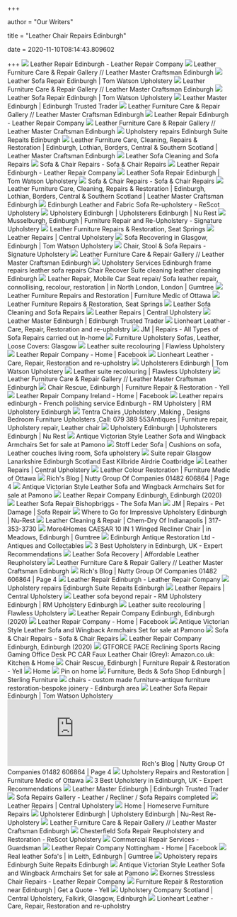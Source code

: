 +++
        
author = "Our Writers"
        
title = "Leather Chair Repairs Edinburgh"
        
date = 2020-11-10T08:14:43.809602
        
+++
[ ![](https://leatherrepaircompany.com/wp-content/uploads/2019/01/chair-hole.jpg)](https://leatherrepaircompany.com/wp-content/uploads/2019/01/chair-hole.jpg) Leather Repair Edinburgh - Leather Repair Company
[ ![](http://www.leathermastercraftsmanedinburgh.co.uk/wp-content/uploads/2019/07/damaged-leather-chair-restored.jpg)](http://www.leathermastercraftsmanedinburgh.co.uk/wp-content/uploads/2019/07/damaged-leather-chair-restored.jpg) Leather Furniture Care & Repair Gallery // Leather Master Craftsman  Edinburgh
[ ![](http://tomwatsonupholstery.com/wp-content/uploads/2016/11/leather-cleaning-repair-Before-1.jpg)](http://tomwatsonupholstery.com/wp-content/uploads/2016/11/leather-cleaning-repair-Before-1.jpg) Leather Sofa Repair Edinburgh | Tom Watson Upholstery
[ ![](http://www.leathermastercraftsmanedinburgh.co.uk/wp-content/uploads/2019/07/brown-leather-sofa-before-060213.jpg)](http://www.leathermastercraftsmanedinburgh.co.uk/wp-content/uploads/2019/07/brown-leather-sofa-before-060213.jpg) Leather Furniture Care & Repair Gallery // Leather Master Craftsman  Edinburgh
[ ![](http://tomwatsonupholstery.com/wp-content/uploads/2016/11/leather-cleaning-repair-After-1.jpg)](http://tomwatsonupholstery.com/wp-content/uploads/2016/11/leather-cleaning-repair-After-1.jpg) Leather Sofa Repair Edinburgh | Tom Watson Upholstery
[ ![](https://www.trustedtrader.scot/review_images/10604_0.jpg)](https://www.trustedtrader.scot/review_images/10604_0.jpg) Leather Master Edinburgh | Edinburgh Trusted Trader
[ ![](http://www.leathermastercraftsmanedinburgh.co.uk/wp-content/uploads/2019/07/leather-armchair-before-restoration.jpg)](http://www.leathermastercraftsmanedinburgh.co.uk/wp-content/uploads/2019/07/leather-armchair-before-restoration.jpg) Leather Furniture Care & Repair Gallery // Leather Master Craftsman  Edinburgh
[ ![](https://leatherrepaircompany.com/wp-content/uploads/2019/01/chair-dirt.jpg)](https://leatherrepaircompany.com/wp-content/uploads/2019/01/chair-dirt.jpg) Leather Repair Edinburgh - Leather Repair Company
[ ![](http://www.leathermastercraftsmanedinburgh.co.uk/wp-content/uploads/2019/07/leather-armchair-fully-restored.jpg)](http://www.leathermastercraftsmanedinburgh.co.uk/wp-content/uploads/2019/07/leather-armchair-fully-restored.jpg) Leather Furniture Care & Repair Gallery // Leather Master Craftsman  Edinburgh
[ ![](http://www.scottishupholstery.co.uk/images/Foam-Replace-01-B.jpg)](http://www.scottishupholstery.co.uk/images/Foam-Replace-01-B.jpg) Upholstery repairs Edinburgh Suite Repaits Edinburgh
[ ![](http://www.leathermastercraftsmanedinburgh.co.uk/wp-content/uploads/2019/07/brown-leather-chair-home-before-thumb.jpg)](http://www.leathermastercraftsmanedinburgh.co.uk/wp-content/uploads/2019/07/brown-leather-chair-home-before-thumb.jpg) Leather Furniture Care, Cleaning, Repairs & Restoration | Edinburgh,  Lothian, Borders, Central & Southern Scotland | Leather Master Craftsman  Edinburgh
[ ![](https://rescotupholstery.co.uk/newsite/wp-content/uploads/2016/01/cleaning.jpg)](https://rescotupholstery.co.uk/newsite/wp-content/uploads/2016/01/cleaning.jpg) Leather Sofa Cleaning and Sofa Repairs
[ ![](https://www.sofachairrepairs.com/wp-content/uploads/2020/05/Leather-Sofa-Repair-1024x576.jpg)](https://www.sofachairrepairs.com/wp-content/uploads/2020/05/Leather-Sofa-Repair-1024x576.jpg) Sofa & Chair Repairs - Sofa & Chair Repairs
[ ![](https://leatherrepaircompany.com/wp-content/uploads/2019/01/ian-kelly.jpg)](https://leatherrepaircompany.com/wp-content/uploads/2019/01/ian-kelly.jpg) Leather Repair Edinburgh - Leather Repair Company
[ ![](https://tomwatsonupholstery.com/wp-content/uploads/2016/11/leather-cleaning-repair-banner.jpg)](https://tomwatsonupholstery.com/wp-content/uploads/2016/11/leather-cleaning-repair-banner.jpg) Leather Sofa Repair Edinburgh | Tom Watson Upholstery
[ ![](https://www.sofachairrepairs.com/wp-content/uploads/2020/05/chair-label2.jpg)](https://www.sofachairrepairs.com/wp-content/uploads/2020/05/chair-label2.jpg) Sofa & Chair Repairs - Sofa & Chair Repairs
[ ![](http://www.leathermastercraftsmanedinburgh.co.uk/wp-content/uploads/2019/07/brown-leather-chair-home.jpg)](http://www.leathermastercraftsmanedinburgh.co.uk/wp-content/uploads/2019/07/brown-leather-chair-home.jpg) Leather Furniture Care, Cleaning, Repairs & Restoration | Edinburgh,  Lothian, Borders, Central & Southern Scotland | Leather Master Craftsman  Edinburgh
[ ![](https://rescotupholstery.co.uk/newsite/wp-content/uploads/2015/11/home-pic1.jpg)](https://rescotupholstery.co.uk/newsite/wp-content/uploads/2015/11/home-pic1.jpg) Edinburgh Leather and Fabric Sofa Re-upholstery - ReScot Upholstery
[ ![](https://www.nu-rest.co.uk/wp-content/uploads/2018/04/realLeather-500x320.jpg)](https://www.nu-rest.co.uk/wp-content/uploads/2018/04/realLeather-500x320.jpg) Upholstery Edinburgh | Upholsterers Edinburgh | Nu Rest
[ ![](https://signatureupholstery.co.uk/wp-content/uploads/2019/12/banner-restoration-thin.jpg)](https://signatureupholstery.co.uk/wp-content/uploads/2019/12/banner-restoration-thin.jpg) Musselburgh, Edinburgh | Furniture Repair and Re-Upholstery - Signature  Upholstery
[ ![](https://leatherrepaircompany.com/wp-content/uploads/2013/02/Newcastle-Leather-Repairs-Completed.jpg)](https://leatherrepaircompany.com/wp-content/uploads/2013/02/Newcastle-Leather-Repairs-Completed.jpg) Leather Furniture Repairs & Restoration, Seat Springs
[ ![](http://www.centralupholstery.co.uk/media/5033/dog-damage-before-and-after.png?anchor=center&mode=crop&width=309&height=276&rnd=131521071360000000)](http://www.centralupholstery.co.uk/media/5033/dog-damage-before-and-after.png?anchor=center&mode=crop&width=309&height=276&rnd=131521071360000000) Leather Repairs | Central Upholstery
[ ![](http://tomwatsonupholstery.com/wp-content/themes/tom/images/inner-banner.jpg)](http://tomwatsonupholstery.com/wp-content/themes/tom/images/inner-banner.jpg) Sofa Recovering in Glasgow, Edinburgh | Tom Watson Upholstery
[ ![](https://signatureupholstery.co.uk/wp-content/uploads/2019/12/page-repair.jpg)](https://signatureupholstery.co.uk/wp-content/uploads/2019/12/page-repair.jpg) Chair, Stool & Sofa Repairs - Signature Upholstery
[ ![](http://www.leathermastercraftsmanedinburgh.co.uk/wp-content/uploads/2019/07/brown-leather-sofa-after-060213.jpg)](http://www.leathermastercraftsmanedinburgh.co.uk/wp-content/uploads/2019/07/brown-leather-sofa-after-060213.jpg) Leather Furniture Care & Repair Gallery // Leather Master Craftsman  Edinburgh
[ ![](http://www.scottishupholstery.co.uk/iface/homepic01.jpg)](http://www.scottishupholstery.co.uk/iface/homepic01.jpg) Upholstery Services Edinburgh frame repairs leather sofa repairs Chair  Recover Suite cleaning leather cleaning Edinburgh
[ ![](https://i.ebayimg.com/00/s/NjI0WDYzMA==/z/OFAAAOSw6dtd6DtZ/$_86.JPG)](https://i.ebayimg.com/00/s/NjI0WDYzMA==/z/OFAAAOSw6dtd6DtZ/$_86.JPG) Leather Repair, Mobile Car Seat repair/ Sofa leather repair, connollising,  recolour, restoration | in North London, London | Gumtree
[ ![](https://furnituremedic-ottawa.ca/img/furniturerepairottawa-upholstery-leather-repair-bottom-right.jpg)](https://furnituremedic-ottawa.ca/img/furniturerepairottawa-upholstery-leather-repair-bottom-right.jpg) Leather Furniture Repairs and Restoration | Furniture Medic of Ottawa
[ ![](https://leatherrepaircompany.com/wp-content/uploads/2016/12/seats1.jpg)](https://leatherrepaircompany.com/wp-content/uploads/2016/12/seats1.jpg) Leather Furniture Repairs & Restoration, Seat Springs
[ ![](https://rescotupholstery.co.uk/newsite/wp-content/uploads/2016/01/leather-cleaning.jpg)](https://rescotupholstery.co.uk/newsite/wp-content/uploads/2016/01/leather-cleaning.jpg) Leather Sofa Cleaning and Sofa Repairs
[ ![](http://www.centralupholstery.co.uk/media/58/chesterfield-chair-restoration.png?crop=0.075570325560648785,0.010834827743768202,0.09499927194442552,0.29411621938345023&cropmode=percentage&width=472&height=471&rnd=132433524030000000)](http://www.centralupholstery.co.uk/media/58/chesterfield-chair-restoration.png?crop=0.075570325560648785,0.010834827743768202,0.09499927194442552,0.29411621938345023&cropmode=percentage&width=472&height=471&rnd=132433524030000000) Leather Repairs | Central Upholstery
[ ![](https://www.trustedtrader.scot/review_images/11234_3.jpg)](https://www.trustedtrader.scot/review_images/11234_3.jpg) Leather Master Edinburgh | Edinburgh Trusted Trader
[ ![](http://www.lionheart-leather.co.uk/images/headerimage3.jpg)](http://www.lionheart-leather.co.uk/images/headerimage3.jpg) Lionheart Leather - Care, Repair, Restoration and re-upholstry
[ ![](https://www.nationwidefurniturerepairs.co.uk/ekmps/shops/jmrepairs/images/general-sofa-repairs-seam-lines-zips-etc.-886-p.jpg)](https://www.nationwidefurniturerepairs.co.uk/ekmps/shops/jmrepairs/images/general-sofa-repairs-seam-lines-zips-etc.-886-p.jpg) JM | Repairs - All Types of Sofa Repairs carried out In-home
[ ![](https://www.anthonydykesfurniture.co.uk/images/slider_pic_1.jpg)](https://www.anthonydykesfurniture.co.uk/images/slider_pic_1.jpg) Furniture Upholstery Sofas, Leather, Loose Covers: Glasgow
[ ![](https://www.flawlessupholstery.co.uk/img/leather2.jpg)](https://www.flawlessupholstery.co.uk/img/leather2.jpg) Leather suite recolouring | Flawless Upholstery
[ ![](https://lookaside.fbsbx.com/lookaside/crawler/media/?media_id=3312699635479253)](https://lookaside.fbsbx.com/lookaside/crawler/media/?media_id=3312699635479253) Leather Repair Company - Home | Facebook
[ ![](http://www.lionheart-leather.co.uk/images/headerimage2.jpg)](http://www.lionheart-leather.co.uk/images/headerimage2.jpg) Lionheart Leather - Care, Repair, Restoration and re-upholstry
[ ![](http://tomwatsonupholstery.com/wp-content/themes/tom/images/before&after.jpg)](http://tomwatsonupholstery.com/wp-content/themes/tom/images/before&after.jpg) Upholsterers Edinburgh | Tom Watson Upholstery
[ ![](https://www.flawlessupholstery.co.uk/img/leather1.jpg)](https://www.flawlessupholstery.co.uk/img/leather1.jpg) Leather suite recolouring | Flawless Upholstery
[ ![](http://www.leathermastercraftsmanedinburgh.co.uk/wp-content/uploads/2019/07/green-leather-chair-before-060213.jpg)](http://www.leathermastercraftsmanedinburgh.co.uk/wp-content/uploads/2019/07/green-leather-chair-before-060213.jpg) Leather Furniture Care & Repair Gallery // Leather Master Craftsman  Edinburgh
[ ![](https://c.yell.com/t_galleryFit,f_auto/568a9f2a-743c-40a9-af65-e7467c02979f_image_png.png)](https://c.yell.com/t_galleryFit,f_auto/568a9f2a-743c-40a9-af65-e7467c02979f_image_png.png) Chair Rescue, Edinburgh | Furniture Repair & Restoration - Yell
[ ![](https://lookaside.fbsbx.com/lookaside/crawler/media/?media_id=944215716009158)](https://lookaside.fbsbx.com/lookaside/crawler/media/?media_id=944215716009158) Leather Repair Company Ireland - Home | Facebook
[ ![](https://rm-upholstery-edinburgh.co.uk/wp-content/uploads/2020/08/x2.jpg)](https://rm-upholstery-edinburgh.co.uk/wp-content/uploads/2020/08/x2.jpg) Leather repairs edinburgh - French polishing service Edinburgh - RM  Upholstery | RM Upholstery Edinburgh
[ ![](https://i.pinimg.com/474x/3c/3a/46/3c3a464068c74e0ac5c82acdeca12281.jpg)](https://i.pinimg.com/474x/3c/3a/46/3c3a464068c74e0ac5c82acdeca12281.jpg) Tentra Chairs ,Upholstery ,Making , Designs Bedroom Furniture Upholsters  ,Call: 079 389 553Antiques | Furniture repair, Upholstery repair, Leather  chair
[ ![](https://www.nu-rest.co.uk/wp-content/uploads/2018/05/reupholstery23-500x320.jpg)](https://www.nu-rest.co.uk/wp-content/uploads/2018/05/reupholstery23-500x320.jpg) Upholstery Edinburgh | Upholsterers Edinburgh | Nu Rest
[ ![](https://cdn20.pamono.com/p/g/7/0/709111_oity7hjvli/antique-victorian-style-leather-sofa-and-wingback-armchairs-set-2.jpg)](https://cdn20.pamono.com/p/g/7/0/709111_oity7hjvli/antique-victorian-style-leather-sofa-and-wingback-armchairs-set-2.jpg) Antique Victorian Style Leather Sofa and Wingback Armchairs Set for sale at  Pamono
[ ![](https://i.pinimg.com/736x/3f/03/7d/3f037ddd2a9ea2c67931258a93d761e2.jpg)](https://i.pinimg.com/736x/3f/03/7d/3f037ddd2a9ea2c67931258a93d761e2.jpg) Stoff Leder Sofa | Cushions on sofa, Leather couches living room, Sofa  upholstery
[ ![](http://www.scottishupholstery.co.uk/images/Colour-loss-01-B.jpg)](http://www.scottishupholstery.co.uk/images/Colour-loss-01-B.jpg) Suite repair Glasgow Lanarkshire Edinburgh Scotland East Kilbride Airdrie  Coatbridge
[ ![](http://www.centralupholstery.co.uk/media/5030/damaged-leather-arm-before-and-after.png?anchor=center&mode=crop&width=309&height=276&rnd=131521071090000000)](http://www.centralupholstery.co.uk/media/5030/damaged-leather-arm-before-and-after.png?anchor=center&mode=crop&width=309&height=276&rnd=131521071090000000) Leather Repairs | Central Upholstery
[ ![](https://furnituremedic-ottawa.ca/img/furniturerepairottawa-upholstery-leather-colour-right.jpg)](https://furnituremedic-ottawa.ca/img/furniturerepairottawa-upholstery-leather-colour-right.jpg) Leather Colour Restoration | Furniture Medic of Ottawa
[ ![](http://www.nuttygroup.com/wp-content/uploads/2013/12/Leather-Sofa-Repairs-After-Repairs-and-Restoration-768x1024.jpg)](http://www.nuttygroup.com/wp-content/uploads/2013/12/Leather-Sofa-Repairs-After-Repairs-and-Restoration-768x1024.jpg) Rich's Blog | Nutty Group Of Companies 01482 606864 | Page 4
[ ![](https://cdn20.pamono.com/p/g/7/0/709111_uyxj745qu7/antique-victorian-style-leather-sofa-and-wingback-armchairs-set-4.jpg)](https://cdn20.pamono.com/p/g/7/0/709111_uyxj745qu7/antique-victorian-style-leather-sofa-and-wingback-armchairs-set-4.jpg) Antique Victorian Style Leather Sofa and Wingback Armchairs Set for sale at  Pamono
[ ![](https://scontent.fymy1-1.fna.fbcdn.net/v/t1.0-9/s720x720/70307359_521023855320020_6450574281934897152_n.jpg?_nc_cat=108&_nc_sid=110474&_nc_eui2=AeFcZG-44Fk6lWs6nDrsllmPZ4y95Fd20WhnjL3kV3bRaJ1qpoTk7mnYil7yyt4Li5U&_nc_ohc=vy8nPTp9G8YAX9Xorhu&_nc_ht=scontent.fymy1-1.fna&_nc_tp=7&oh=b05899e8d3a98422682e129da09ac64f&oe=5F5F103C)](https://scontent.fymy1-1.fna.fbcdn.net/v/t1.0-9/s720x720/70307359_521023855320020_6450574281934897152_n.jpg?_nc_cat=108&_nc_sid=110474&_nc_eui2=AeFcZG-44Fk6lWs6nDrsllmPZ4y95Fd20WhnjL3kV3bRaJ1qpoTk7mnYil7yyt4Li5U&_nc_ohc=vy8nPTp9G8YAX9Xorhu&_nc_ht=scontent.fymy1-1.fna&_nc_tp=7&oh=b05899e8d3a98422682e129da09ac64f&oe=5F5F103C) Leather Repair Company Edinburgh, Edinburgh (2020)
[ ![](https://thesofaman.com/wp-content/uploads/2017/10/IMG_5531.jpg)](https://thesofaman.com/wp-content/uploads/2017/10/IMG_5531.jpg) Leather Sofa Repair Bishopbriggs - The Sofa Man
[ ![](https://www.nationwidefurniturerepairs.co.uk/ekmps/shops/jmrepairs/images/pet-damage-[2]-488-p.jpg)](https://www.nationwidefurniturerepairs.co.uk/ekmps/shops/jmrepairs/images/pet-damage-[2]-488-p.jpg) JM | Repairs - Pet Damage | Sofa Repair
[ ![](http://www.endangeredwhimsy.com/wp-content/uploads/2018/01/up1.jpeg)](http://www.endangeredwhimsy.com/wp-content/uploads/2018/01/up1.jpeg) Where to Go for Impressive Upholstery Edinburgh | Nu-Rest
[ ![](https://www.cdindy.com/wp-content/uploads/2013/09/leather-repair-new.png)](https://www.cdindy.com/wp-content/uploads/2013/09/leather-repair-new.png) Leather Cleaning & Repair | Chem-Dry Of Indianapolis | 317-353-3730
[ ![](https://i.ebayimg.com/00/s/MTAyNFg3MTk=/z/kJYAAOSw1PpfVpHc/$_86.JPG)](https://i.ebayimg.com/00/s/MTAyNFg3MTk=/z/kJYAAOSw1PpfVpHc/$_86.JPG) More4Homes CAESAR 10 IN 1 Winged Recliner Chair | in Meadows, Edinburgh |  Gumtree
[ ![](https://antiqueswebsite.co.uk/wp-content/uploads/cache/images/2020/11/ed5logo/ed5logo-4082678803.jpg)](https://antiqueswebsite.co.uk/wp-content/uploads/cache/images/2020/11/ed5logo/ed5logo-4082678803.jpg) Edinburgh Antique Restoration Ltd - Antiques and Collectables
[ ![](https://threebestrated.co.uk/images/NuRestReUpholstery-Edinburgh-UK.jpeg)](https://threebestrated.co.uk/images/NuRestReUpholstery-Edinburgh-UK.jpeg) 3 Best Upholstery in Edinburgh, UK - Expert Recommendations
[ ![](https://rescotupholstery.co.uk/newsite/wp-content/uploads/2017/12/rescot-leather-sofa-recovery-1030x346.jpg)](https://rescotupholstery.co.uk/newsite/wp-content/uploads/2017/12/rescot-leather-sofa-recovery-1030x346.jpg) Leather Sofa Recovery | Affordable Leather Reupholstery
[ ![](http://www.leathermastercraftsmanedinburgh.co.uk/wp-content/uploads/2019/07/leather-corner-sofa-damaged.jpg)](http://www.leathermastercraftsmanedinburgh.co.uk/wp-content/uploads/2019/07/leather-corner-sofa-damaged.jpg) Leather Furniture Care & Repair Gallery // Leather Master Craftsman  Edinburgh
[ ![](http://www.nuttygroup.com/wp-content/uploads/2013/12/Leather-Sofa-Repairs-After-Repairs-and-Restoration.jpg)](http://www.nuttygroup.com/wp-content/uploads/2013/12/Leather-Sofa-Repairs-After-Repairs-and-Restoration.jpg) Rich's Blog | Nutty Group Of Companies 01482 606864 | Page 4
[ ![](https://leatherrepaircompany.com/wp-content/uploads/2019/01/chair1.jpg)](https://leatherrepaircompany.com/wp-content/uploads/2019/01/chair1.jpg) Leather Repair Edinburgh - Leather Repair Company
[ ![](http://www.scottishupholstery.co.uk/images/Foam-Replace-02-A.jpg)](http://www.scottishupholstery.co.uk/images/Foam-Replace-02-A.jpg) Upholstery repairs Edinburgh Suite Repaits Edinburgh
[ ![](http://www.centralupholstery.co.uk/media/5034/leather-repair.png?anchor=center&mode=crop&width=309&height=276&rnd=131521071440000000)](http://www.centralupholstery.co.uk/media/5034/leather-repair.png?anchor=center&mode=crop&width=309&height=276&rnd=131521071440000000) Leather Repairs | Central Upholstery
[ ![](https://rm-upholstery-edinburgh.co.uk/wp-content/uploads/2020/08/upholstery-edinburgh.jpg)](https://rm-upholstery-edinburgh.co.uk/wp-content/uploads/2020/08/upholstery-edinburgh.jpg) Leather sofa beyond repair - RM Upholstery Edinburgh | RM Upholstery  Edinburgh
[ ![](https://www.flawlessupholstery.co.uk/img/leather3.jpg)](https://www.flawlessupholstery.co.uk/img/leather3.jpg) Leather suite recolouring | Flawless Upholstery
[ ![](https://scontent.fymy1-1.fna.fbcdn.net/v/t1.0-9/s720x720/78389805_583236125765459_6609391924749008896_n.jpg?_nc_cat=102&_nc_sid=110474&_nc_ohc=KiIU6cpQJbkAX9D65gl&_nc_ht=scontent.fymy1-1.fna&tp=7&oh=c32d50027d0909c7a9dfb6ca3d069e7f&oe=5F9D2263)](https://scontent.fymy1-1.fna.fbcdn.net/v/t1.0-9/s720x720/78389805_583236125765459_6609391924749008896_n.jpg?_nc_cat=102&_nc_sid=110474&_nc_ohc=KiIU6cpQJbkAX9D65gl&_nc_ht=scontent.fymy1-1.fna&tp=7&oh=c32d50027d0909c7a9dfb6ca3d069e7f&oe=5F9D2263) Leather Repair Company Edinburgh, Edinburgh (2020)
[ ![](https://lookaside.fbsbx.com/lookaside/crawler/media/?media_id=697480940682638)](https://lookaside.fbsbx.com/lookaside/crawler/media/?media_id=697480940682638) Leather Repair Company - Home | Facebook
[ ![](https://cdn20.pamono.com/p/g/7/0/709111_wj6k77n0yh/antique-victorian-style-leather-sofa-and-wingback-armchairs-set-3.jpg)](https://cdn20.pamono.com/p/g/7/0/709111_wj6k77n0yh/antique-victorian-style-leather-sofa-and-wingback-armchairs-set-3.jpg) Antique Victorian Style Leather Sofa and Wingback Armchairs Set for sale at  Pamono
[ ![](https://www.sofachairrepairs.com/wp-content/uploads/2020/05/Circle_0000s_0003_LeatherRepairs.jpg)](https://www.sofachairrepairs.com/wp-content/uploads/2020/05/Circle_0000s_0003_LeatherRepairs.jpg) Sofa & Chair Repairs - Sofa & Chair Repairs
[ ![](https://scontent.fymy1-2.fna.fbcdn.net/v/t1.0-0/p180x540/67171557_483817319040674_843084750011760640_o.jpg?_nc_cat=103&_nc_sid=110474&_nc_eui2=AeF5OsKoJ4fJfblve4ciplp6OrHWQKlsNxQ6sdZAqWw3FA_oMJPQ0R9zrJCD4ayB10E&_nc_ohc=JHmHB06sxRUAX9EurbZ&_nc_ht=scontent.fymy1-2.fna&_nc_tp=6&oh=b6e11bc3775233ded71f881520dc9881&oe=5F5F9146)](https://scontent.fymy1-2.fna.fbcdn.net/v/t1.0-0/p180x540/67171557_483817319040674_843084750011760640_o.jpg?_nc_cat=103&_nc_sid=110474&_nc_eui2=AeF5OsKoJ4fJfblve4ciplp6OrHWQKlsNxQ6sdZAqWw3FA_oMJPQ0R9zrJCD4ayB10E&_nc_ohc=JHmHB06sxRUAX9EurbZ&_nc_ht=scontent.fymy1-2.fna&_nc_tp=6&oh=b6e11bc3775233ded71f881520dc9881&oe=5F5F9146) Leather Repair Company Edinburgh, Edinburgh (2020)
[ ![](https://m.media-amazon.com/images/I/51yv5OzqfSL._AC_UL400_.jpg)](https://m.media-amazon.com/images/I/51yv5OzqfSL._AC_UL400_.jpg) GTFORCE PACE Reclining Sports Racing Gaming Office Desk PC CAR Faux Leather  Chair (Grey): Amazon.co.uk: Kitchen & Home
[ ![](https://c.yell.com/t_galleryFit,f_auto/59597e2e-46bb-4a48-8018-51bee2c25357_image_jpeg.jpg)](https://c.yell.com/t_galleryFit,f_auto/59597e2e-46bb-4a48-8018-51bee2c25357_image_jpeg.jpg) Chair Rescue, Edinburgh | Furniture Repair & Restoration - Yell
[ ![](http://files.websitebuilder.prositehosting.co.uk/fasthosts24259/image/vwcamperseat2.jpg)](http://files.websitebuilder.prositehosting.co.uk/fasthosts24259/image/vwcamperseat2.jpg) Home
[ ![](https://i.pinimg.com/originals/dd/3c/ae/dd3cae552631c78d6ef6f9072e3a8f5d.jpg)](https://i.pinimg.com/originals/dd/3c/ae/dd3cae552631c78d6ef6f9072e3a8f5d.jpg) Pin on home
[ ![](https://sterlingimages.azurewebsites.net/remote.axd?https://sterlingblob.blob.core.windows.net/media/3009189/jorgensen-med.jpg?width=400&quality=80)](https://sterlingimages.azurewebsites.net/remote.axd?https://sterlingblob.blob.core.windows.net/media/3009189/jorgensen-med.jpg?width=400&quality=80) Furniture, Beds & Sofa Shop Edinburgh | Sterling Furniture
[ ![](http://www.cabinetmakerantiquefurniturerestoreredinburgh.ukleja-artfurniture.com/data/imagegallery/e817cf2a-2fe8-d90a-41d3-bbc5ebdd2f20/e2a3f516-83c6-1221-4e31-bc1dd76380cd.jpg)](http://www.cabinetmakerantiquefurniturerestoreredinburgh.ukleja-artfurniture.com/data/imagegallery/e817cf2a-2fe8-d90a-41d3-bbc5ebdd2f20/e2a3f516-83c6-1221-4e31-bc1dd76380cd.jpg) chairs - custom made furniture-antique furniture restoration-bespoke  joinery - Edinburgh area
[ ![](http://tomwatsonupholstery.com/wp-content/uploads/2016/11/leather-cleaning-repair-Before-2.png)](http://tomwatsonupholstery.com/wp-content/uploads/2016/11/leather-cleaning-repair-Before-2.png) Leather Sofa Repair Edinburgh | Tom Watson Upholstery
[ ![](http://www.nuttygroup.com/wp-content/themes/Sleex/scripts/thumb.php?src=http://www.nuttygroup.com/wp-content/uploads/2013/12/Leather-Sofa-Repairs-After-Repairs-and-Restoration-768x1024.jpg&w=600&h=201&zc=1&q=100)](http://www.nuttygroup.com/wp-content/themes/Sleex/scripts/thumb.php?src=http://www.nuttygroup.com/wp-content/uploads/2013/12/Leather-Sofa-Repairs-After-Repairs-and-Restoration-768x1024.jpg&w=600&h=201&zc=1&q=100) Rich's Blog | Nutty Group Of Companies 01482 606864 | Page 4
[ ![](https://furnituremedic-ottawa.ca/img/furniturerepairottawa-upholstery-upholstery-top-right.jpg)](https://furnituremedic-ottawa.ca/img/furniturerepairottawa-upholstery-upholstery-top-right.jpg) Upholstery Repairs and Restoration | Furniture Medic of Ottawa
[ ![](https://threebestrated.co.uk/images/AbsoluteUpholstery-Edinburgh-UK.jpeg)](https://threebestrated.co.uk/images/AbsoluteUpholstery-Edinburgh-UK.jpeg) 3 Best Upholstery in Edinburgh, UK - Expert Recommendations
[ ![](https://www.trustedtrader.scot/review_images/11234_2.jpg)](https://www.trustedtrader.scot/review_images/11234_2.jpg) Leather Master Edinburgh | Edinburgh Trusted Trader
[ ![](https://www.nationwidefurniturerepairs.co.uk/ekmps/shops/jmrepairs/images/before-and-after-leather-sofa-recliner-damage-repair-example-jm-upholstery-ltd[ekm]850x952[ekm].png)](https://www.nationwidefurniturerepairs.co.uk/ekmps/shops/jmrepairs/images/before-and-after-leather-sofa-recliner-damage-repair-example-jm-upholstery-ltd[ekm]850x952[ekm].png) Sofa Repairs Gallery - Leather / Recliner / Sofa Repairs completed
[ ![](http://www.centralupholstery.co.uk/media/5029/chesterfield-sofa-restoration.png?anchor=center&mode=crop&width=309&height=276&rnd=131521070990000000)](http://www.centralupholstery.co.uk/media/5029/chesterfield-sofa-restoration.png?anchor=center&mode=crop&width=309&height=276&rnd=131521070990000000) Leather Repairs | Central Upholstery
[ ![](https://www.homeserverepairs.co.uk/assets/images/letba.png)](https://www.homeserverepairs.co.uk/assets/images/letba.png) Home | Homeserve Furniture Repairs
[ ![](https://www.nu-rest.co.uk/wp-content/uploads/87272113.jpg)](https://www.nu-rest.co.uk/wp-content/uploads/87272113.jpg) Upholsterer Edinburgh | Upholstery Edinburgh | Nu-Rest Re-Upholstery
[ ![](http://www.leathermastercraftsmanedinburgh.co.uk/wp-content/uploads/2019/07/damaged-leather-chair.jpg)](http://www.leathermastercraftsmanedinburgh.co.uk/wp-content/uploads/2019/07/damaged-leather-chair.jpg) Leather Furniture Care & Repair Gallery // Leather Master Craftsman  Edinburgh
[ ![](https://rescotupholstery.co.uk/newsite/wp-content/uploads/2016/01/chesterfield-reupholstery.jpg)](https://rescotupholstery.co.uk/newsite/wp-content/uploads/2016/01/chesterfield-reupholstery.jpg) Chesterfield Sofa Repair Reupholstery and Restoration - ReScot Upholstery
[ ![](https://guardsman.co.uk/Upload/ContentPageImages/TextLeftCropped_636999987443800886industry-furniture.jpg.jpeg)](https://guardsman.co.uk/Upload/ContentPageImages/TextLeftCropped_636999987443800886industry-furniture.jpg.jpeg) Commercial Repair Services - Guardsman
[ ![](https://lookaside.fbsbx.com/lookaside/crawler/media/?media_id=1612479265459949)](https://lookaside.fbsbx.com/lookaside/crawler/media/?media_id=1612479265459949) Leather Repair Company Nottingham - Home | Facebook
[ ![](https://i.ebayimg.com/00/s/MTAyNFg3Njg=/z/1XUAAOSwElhfUja1/$_86.JPG)](https://i.ebayimg.com/00/s/MTAyNFg3Njg=/z/1XUAAOSwElhfUja1/$_86.JPG) Real leather Sofa's | in Leith, Edinburgh | Gumtree
[ ![](http://www.scottishupholstery.co.uk/images/Antique-chair-01-B.jpg)](http://www.scottishupholstery.co.uk/images/Antique-chair-01-B.jpg) Upholstery repairs Edinburgh Suite Repaits Edinburgh
[ ![](https://cdn20.pamono.com/p/g/7/0/709111_xjwp49c8i8/antique-victorian-style-leather-sofa-and-wingback-armchairs-set-5.jpg)](https://cdn20.pamono.com/p/g/7/0/709111_xjwp49c8i8/antique-victorian-style-leather-sofa-and-wingback-armchairs-set-5.jpg) Antique Victorian Style Leather Sofa and Wingback Armchairs Set for sale at  Pamono
[ ![](https://leatherrepaircompany.com/wp-content/uploads/2019/10/IMG_8905-e1571651744413-scaled.jpeg)](https://leatherrepaircompany.com/wp-content/uploads/2019/10/IMG_8905-e1571651744413-scaled.jpeg) Ekornes Stressless Chair Repairs - Leather Repair Company
[ ![](https://c.yell.com/t_bigSquare,f_auto/9eb57ed1-d1e0-4d90-a805-66d630d257a0_image_png.png)](https://c.yell.com/t_bigSquare,f_auto/9eb57ed1-d1e0-4d90-a805-66d630d257a0_image_png.png) Furniture Repair & Restoration near Edinburgh | Get a Quote - Yell
[ ![](http://www.centralupholstery.co.uk/media/4682/k-37.png?anchor=center&mode=crop&width=890&height=673&rnd=132433484290000000)](http://www.centralupholstery.co.uk/media/4682/k-37.png?anchor=center&mode=crop&width=890&height=673&rnd=132433484290000000) Upholstery Company Scotland | Central Upholstery, Falkirk, Glasgow,  Edinburgh
[ ![](http://www.lionheart-leather.co.uk/images/headerimage4.jpg)](http://www.lionheart-leather.co.uk/images/headerimage4.jpg) Lionheart Leather - Care, Repair, Restoration and re-upholstry
